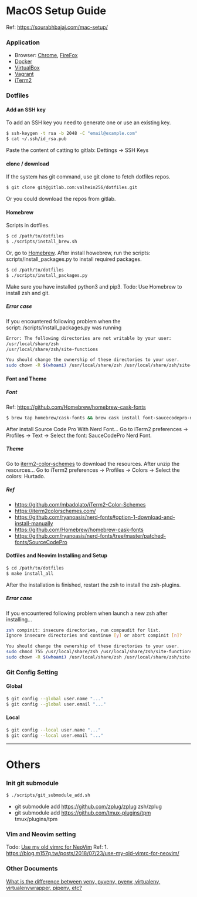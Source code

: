 # MacOS Setup Guide
Ref: https://sourabhbajaj.com/mac-setup/

### Application 
* Browser: [Chrome], [FireFox]
* [Docker]
* [VirtualBox]
* [Vagrant]
* [iTerm2]
### Dotfiles
#### Add an SSH key
To add an SSH key you need to generate one or use an existing key.
```sh
$ ssh-keygen -t rsa -b 2048 -C "email@example.com"
$ cat ~/.ssh/id_rsa.pub
```
Paste the content of catting to gitlab: Dettings ->  SSH Keys
#### clone / download
If the system has git command, use git clone to fetch dotfiles repos.
```sh
$ git clone git@gitlab.com:valhein256/dotfiles.git
```
Or you could download the repos from gitlab.
#### Homebrew
Scripts in dotfiles.
```sh
$ cd /path/to/dotfiles
$ ./scripts/install_brew.sh
```
Or, go to [Homebrew].
After install howebrew, run the scripts: scripts/install_packages.py to install required packages.
```sh
$ cd /path/to/dotfiles
$ ./scripts/install_packages.py
```
Make sure you have installed python3 and pip3.
Todo:
Use Homebrew to install zsh and git.

##### Error case
If you encountered following problem when the script:./scripts/install_packages.py was running
```sh
Error: The following directories are not writable by your user:
/usr/local/share/zsh
/usr/local/share/zsh/site-functions

You should change the ownership of these directories to your user.
sudo chown -R $(whoami) /usr/local/share/zsh /usr/local/share/zsh/site-functions
```

#### Font and Theme
##### Font
Ref: https://github.com/Homebrew/homebrew-cask-fonts
```sh
$ brew tap homebrew/cask-fonts && brew cask install font-saucecodepro-nerd-font # Install Source Code Pro With Nerd Font.
```
After install Source Code Pro With Nerd Font...
Go to iTerm2 preferences -> Profiles -> Text -> Select the font: SauceCodePro Nerd Font.
##### Theme
Go to [iterm2-color-schemes] to download the resources.
After unzip the resources...
Go to iTerm2 preferences -> Profiles -> Colors -> Select the colors: Hurtado.
##### Ref
* https://github.com/mbadolato/iTerm2-Color-Schemes
* https://iterm2colorschemes.com/
* https://github.com/ryanoasis/nerd-fonts#option-1-download-and-install-manually
* https://github.com/Homebrew/homebrew-cask-fonts
* https://github.com/ryanoasis/nerd-fonts/tree/master/patched-fonts/SourceCodePro
#### Dotfiles and Neovim Installing and Setup
```sh
$ cd /path/to/dotfiles
$ make install_all
```
After the installation is finished, restart the zsh to install the zsh-plugins.
##### Error case
If you encountered following problem when launch a new zsh after installing... 
```sh
zsh compinit: insecure directories, run compaudit for list.
Ignore insecure directories and continue [y] or abort compinit [n]? 

You should change the ownership of these directories to your user.
sudo chmod 755 /usr/local/share/zsh /usr/local/share/zsh/site-functions 
sudo chown -R $(whoami) /usr/local/share/zsh /usr/local/share/zsh/site-functions
```
### Git Config Setting
#### Global
```sh
$ git config --global user.name "..."
$ git config --global user.email "..."
```
#### Local
```sh
$ git config --local user.name "..."
$ git config --local user.email "..."
```
---------
# Others
### Init git submodule
```sh
$ ./scripts/git_submodule_add.sh
```
* git submodule add https://github.com/zplug/zplug zsh/zplug
* git submodule add https://github.com/tmux-plugins/tpm tmux/plugins/tpm
### Vim and Neovim setting
Todo: [Use my old vimrc for NeoVim]
Ref:
    1. https://blog.m157q.tw/posts/2018/07/23/use-my-old-vimrc-for-neovim/

### Other Documents
[What is the difference between venv, pyvenv, pyenv, virtualenv, virtualenvwrapper, pipenv, etc?]

   [Chrome]: <https://www.google.com/chrome/?brand=CHBD&gclid=CjwKCAjw34n5BRA9EiwA2u9k30fBEMblRcv82Os1vwt6z4tOarneYbf-eOGCF4Uy7kVNs4MxcmpE6xoC4lUQAvD_BwE&gclsrc=aw.ds>
   [Firefox]: <https://www.mozilla.org/en-US/>
   [Docker]: <https://www.docker.com/>
   [virtualbox]: <https://www.virtualbox.org/>
   [vagrant]: <https://www.vagrantup.com/>
   [iTerm2]: <https://www.iterm2.com/>
   [Homebrew]: <https://brew.sh/>
   [iterm2-color-schemes]: <https://iterm2colorschemes.com/>
   [Use my old vimrc for NeoVim]: <https://blog.m157q.tw/posts/2018/07/23/use-my-old-vimrc-for-neovim/>
   [What is the difference between venv, pyvenv, pyenv, virtualenv, virtualenvwrapper, pipenv, etc?]: <https://stackoverflow.com/questions/41573587/what-is-the-difference-between-venv-pyvenv-pyenv-virtualenv-virtualenvwrappe/41573588#41573588>
